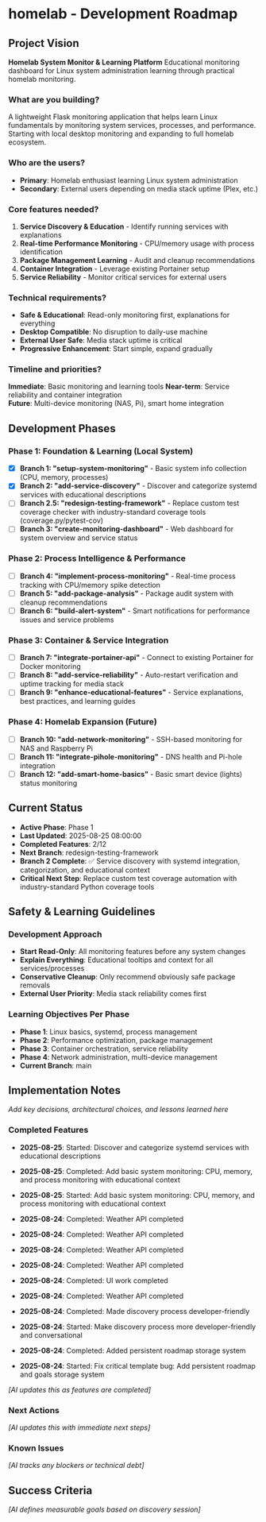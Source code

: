 # homelab - Development Roadmap

## Project Vision

**Homelab System Monitor & Learning Platform**
Educational monitoring dashboard for Linux system administration learning through practical homelab monitoring.

### What are you building?

A lightweight Flask monitoring application that helps learn Linux fundamentals by monitoring system services, processes, and performance. Starting with local desktop monitoring and expanding to full homelab ecosystem.

### Who are the users?

- **Primary**: Homelab enthusiast learning Linux system administration
- **Secondary**: External users depending on media stack uptime (Plex, etc.)

### Core features needed?

1. **Service Discovery & Education** - Identify running services with explanations
2. **Real-time Performance Monitoring** - CPU/memory usage with process identification
3. **Package Management Learning** - Audit and cleanup recommendations
4. **Container Integration** - Leverage existing Portainer setup
5. **Service Reliability** - Monitor critical services for external users

### Technical requirements?

- **Safe & Educational**: Read-only monitoring first, explanations for everything
- **Desktop Compatible**: No disruption to daily-use machine
- **External User Safe**: Media stack uptime is critical
- **Progressive Enhancement**: Start simple, expand gradually

### Timeline and priorities?

**Immediate**: Basic monitoring and learning tools
**Near-term**: Service reliability and container integration  
**Future**: Multi-device monitoring (NAS, Pi), smart home integration

## Development Phases

### Phase 1: Foundation & Learning (Local System)

- [x] **Branch 1: "setup-system-monitoring"** - Basic system info collection (CPU, memory, processes)
- [x] **Branch 2: "add-service-discovery"** - Discover and categorize systemd services with educational descriptions
- [ ] **Branch 2.5: "redesign-testing-framework"** - Replace custom test coverage checker with industry-standard coverage tools (coverage.py/pytest-cov)
- [ ] **Branch 3: "create-monitoring-dashboard"** - Web dashboard for system overview and service status

### Phase 2: Process Intelligence & Performance

- [ ] **Branch 4: "implement-process-monitoring"** - Real-time process tracking with CPU/memory spike detection
- [ ] **Branch 5: "add-package-analysis"** - Package audit system with cleanup recommendations
- [ ] **Branch 6: "build-alert-system"** - Smart notifications for performance issues and service problems

### Phase 3: Container & Service Integration

- [ ] **Branch 7: "integrate-portainer-api"** - Connect to existing Portainer for Docker monitoring
- [ ] **Branch 8: "add-service-reliability"** - Auto-restart verification and uptime tracking for media stack
- [ ] **Branch 9: "enhance-educational-features"** - Service explanations, best practices, and learning guides

### Phase 4: Homelab Expansion (Future)

- [ ] **Branch 10: "add-network-monitoring"** - SSH-based monitoring for NAS and Raspberry Pi
- [ ] **Branch 11: "integrate-pihole-monitoring"** - DNS health and Pi-hole integration
- [ ] **Branch 12: "add-smart-home-basics"** - Basic smart device (lights) status monitoring

## Current Status

- **Active Phase**: Phase 1
- **Last Updated**: 2025-08-25 08:00:00
- **Completed Features**: 2/12
- **Next Branch**: redesign-testing-framework
- **Branch 2 Complete**: ✅ Service discovery with systemd integration, categorization, and educational context
- **Critical Next Step**: Replace custom test coverage automation with industry-standard Python coverage tools

## Safety & Learning Guidelines

### Development Approach

- **Start Read-Only**: All monitoring features before any system changes
- **Explain Everything**: Educational tooltips and context for all services/processes
- **Conservative Cleanup**: Only recommend obviously safe package removals
- **External User Priority**: Media stack reliability comes first

### Learning Objectives Per Phase

- **Phase 1**: Linux basics, systemd, process management
- **Phase 2**: Performance optimization, package management
- **Phase 3**: Container orchestration, service reliability
- **Phase 4**: Network administration, multi-device management
- **Current Branch**: main

## Implementation Notes

_Add key decisions, architectural choices, and lessons learned here_

### Completed Features

- **2025-08-25**: Started: Discover and categorize systemd services with educational descriptions

- **2025-08-25**: Completed: Add basic system monitoring: CPU, memory, and process monitoring with educational context
- **2025-08-25**: Started: Add basic system monitoring: CPU, memory, and process monitoring with educational context

- **2025-08-24**: Completed: Weather API completed
- **2025-08-24**: Completed: Weather API completed
- **2025-08-24**: Completed: Weather API completed
- **2025-08-24**: Completed: Weather API completed
- **2025-08-24**: Completed: UI work completed
- **2025-08-24**: Completed: Weather API completed
- **2025-08-24**: Completed: Made discovery process developer-friendly
- **2025-08-24**: Started: Make discovery process more developer-friendly and conversational
- **2025-08-24**: Completed: Added persistent roadmap storage system
- **2025-08-24**: Started: Fix critical template bug: Add persistent roadmap and goals storage system

_[AI updates this as features are completed]_

### Next Actions

_[AI updates this with immediate next steps]_

### Known Issues

_[AI tracks any blockers or technical debt]_

## Success Criteria

_[AI defines measurable goals based on discovery session]_
